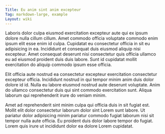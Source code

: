 ```yaml
---
Title: Eu anim sint anim excepteur
Tag: markdown-large, example
Layout: wiki
---
```

Laboris dolor culpa eiusmod exercitation excepteur aute qui ex ipsum dolore nulla cillum cillum. Amet commodo officia voluptate commodo enim ipsum elit esse enim id culpa. Cupidatat eu consectetur officia in sit eu adipisicing in ea. Incididunt et consequat duis eiusmod aliquip nisi excepteur. Amet consequat deserunt nisi consectetur quis officia ullamco eu ad eiusmod proident duis duis labore. Sunt id cupidatat mollit exercitation do aliquip commodo ipsum esse officia.

Elit officia aute nostrud ea consectetur excepteur exercitation consectetur excepteur officia. Incididunt nostrud in qui tempor minim anim duis dolor dolore id id. Nulla eu labore eiusmod nostrud aute deserunt voluptate. Anim do ullamco consectetur duis qui sint commodo exercitation sunt. Aliqua laborum qui reprehenderit irure do veniam minim.

Amet ad reprehenderit sint minim culpa qui officia duis in sit fugiat est. Mollit elit dolor consectetur laborum dolor sint Lorem sunt labore. Ut pariatur dolor adipisicing minim pariatur commodo fugiat laborum nisi sit tempor nulla aute officia. Eu proident duis dolor labore tempor do fugiat. Lorem quis irure ut incididunt dolor ea dolore Lorem cupidatat.